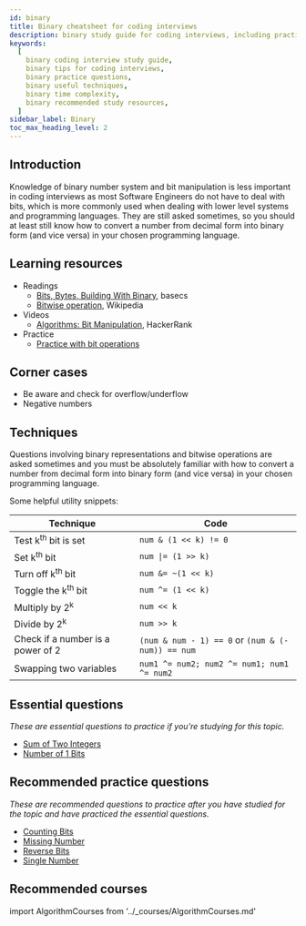 ```yaml
---
id: binary
title: Binary cheatsheet for coding interviews
description: binary study guide for coding interviews, including practice questions, techniques, time complexity, and recommended resources
keywords:
  [
    binary coding interview study guide,
    binary tips for coding interviews,
    binary practice questions,
    binary useful techniques,
    binary time complexity,
    binary recommended study resources,
  ]
sidebar_label: Binary
toc_max_heading_level: 2
---
```


<head>
  <meta property="og:image" content="https://www.techinterviewhandbook.org/social/algorithms/algorithms/algorithms-binary.png" />
</head>

## Introduction

Knowledge of binary number system and bit manipulation is less important in coding interviews as most Software Engineers do not have to deal with bits, which is more commonly used when dealing with lower level systems and programming languages. They are still asked sometimes, so you should at least still know how to convert a number from decimal form into binary form (and vice versa) in your chosen programming language.

## Learning resources

- Readings
  - [Bits, Bytes, Building With Binary](https://medium.com/basecs/bits-bytes-building-with-binary-13cb4289aafa), basecs
  - [Bitwise operation](https://en.wikipedia.org/wiki/Bitwise_operation), Wikipedia
- Videos
  - [Algorithms: Bit Manipulation](https://www.youtube.com/watch?v=NLKQEOgBAnw), HackerRank
- Practice
  - [Practice with bit operations](https://pconrad.github.io/old_pconrad_cs16/topics/bitOps/)

## Corner cases

- Be aware and check for overflow/underflow
- Negative numbers

## Techniques

Questions involving binary representations and bitwise operations are asked sometimes and you must be absolutely familiar with how to convert a number from decimal form into binary form (and vice versa) in your chosen programming language.

Some helpful utility snippets:

| Technique | Code |
| --- | --- |
| Test k<sup>th</sup> bit is set | `num & (1 << k) != 0` |
| Set k<sup>th</sup> bit | <code>num &#124;= (1 &gt;&gt; k)</code> |
| Turn off k<sup>th</sup> bit | `num &= ~(1 << k)` |
| Toggle the k<sup>th</sup> bit | `num ^= (1 << k)` |
| Multiply by 2<sup>k</sup> | `num << k` |
| Divide by 2<sup>k</sup> | `num >> k` |
| Check if a number is a power of 2 | `(num & num - 1) == 0` or `(num & (-num)) == num` |
| Swapping two variables | `num1 ^= num2; num2 ^= num1; num1 ^= num2` |

## Essential questions

_These are essential questions to practice if you're studying for this topic._

- [Sum of Two Integers](https://leetcode.com/problems/sum-of-two-integers/)
- [Number of 1 Bits](https://leetcode.com/problems/number-of-1-bits/)

## Recommended practice questions

_These are recommended questions to practice after you have studied for the topic and have practiced the essential questions._

- [Counting Bits](https://leetcode.com/problems/counting-bits/)
- [Missing Number](https://leetcode.com/problems/missing-number/)
- [Reverse Bits](https://leetcode.com/problems/reverse-bits/)
- [Single Number](https://leetcode.com/problems/single-number/)

## Recommended courses

import AlgorithmCourses from '../\_courses/AlgorithmCourses.md'

<AlgorithmCourses />
